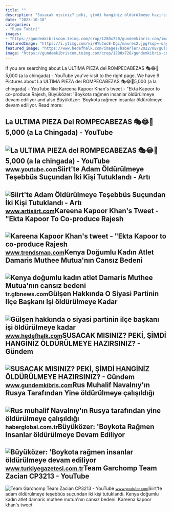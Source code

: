 ```yaml
---
title: ""
description: "Susacak misiniz? peki̇, şi̇mdi̇ hangi̇ni̇z öldürülmeye hazirsiniz?"
date: "2023-10-18"
categories:
- "Ruya Tabiri"
images:
- "https://gundemkibriscom.teimg.com/crop/1280x720/gundemkibris-com/images/haberler/2022/02/susacak_misiniz_peki_simdi_hanginiz_oldurulmeye_hazirsiniz_h334234_d9c1c.jpg"
featuredImage: "https://i.ytimg.com/vi/HYLCwcE-Dgc/maxres2.jpg?sqp=-oaymwEoCIAKENAF8quKqQMcGADwAQH4AYwCgALgA4oCDAgAEAEYRSBHKGUwDw==&amp;rs=AOn4CLC_ulBvmvqa2cf2uT56Qfk3FCYaDA"
featured_image: "https://www.hedefhalk.com/images/haberler/2022/08/gulsen-hakkinda-o-siyasi-partinin-ilce-baskani-isi-oldurulmeye-kadar-goturdu-katli-vaciptir-2439.jpg"
image: "https://gundemkibriscom.teimg.com/crop/1280x720/gundemkibris-com/images/haberler/2022/02/susacak_misiniz_peki_simdi_hanginiz_oldurulmeye_hazirsiniz_h334234_d9c1c.jpg"
---
```


If you are searching about La ULTIMA PIEZA del ROMPECABEZAS 🎭😂🧘5,000 (a la chingada) - YouTube you've visit to the right page. We have 9 Pictures about La ULTIMA PIEZA del ROMPECABEZAS 🎭😂🧘5,000 (a la chingada) - YouTube like Kareena Kapoor Khan's tweet - "Ekta Kapoor to co-produce Rajesh, Büyüközer: 'Boykota rağmen insanlar öldürülmeye devam ediliyor and also Büyüközer: 'Boykota rağmen insanlar öldürülmeye devam ediliyor. Read more:

La ULTIMA PIEZA Del ROMPECABEZAS 🎭😂🧘5,000 (a La Chingada) - YouTube
-------------------------------------------------------------------

 ![La ULTIMA PIEZA del ROMPECABEZAS 🎭😂🧘5,000 (a la chingada) - YouTube](https://i.ytimg.com/vi/KdZ3OosEZ6s/hq2.jpg?sqp=-oaymwEoCOADEOgC8quKqQMcGADwAQH4Ad4EgAK4CIoCDAgAEAEYZSBMKGMwDw==&rs=AOn4CLCfzFvJaPoNerKMbSKycXF-fCyaDA) <small>www.youtube.com</small>Siirt'te Adam Öldürülmeye Teşebbüs Suçundan İki Kişi Tutuklandı - Artı
----------------------------------------------------------------------

 ![Siirt'te Adam Öldürülmeye Teşebbüs Suçundan İki Kişi Tutuklandı - Artı](https://www.artisiirt.com/i/dosya/haber/siirt-te-adam-oldurulmeye-tese_1649498429_rnaPLy.jpg/jpg-100-1280-720) <small>www.artisiirt.com</small>Kareena Kapoor Khan's Tweet - "Ekta Kapoor To Co-produce Rajesh
---------------------------------------------------------------

 ![Kareena Kapoor Khan's tweet - "Ekta Kapoor to co-produce Rajesh](https://pbs.twimg.com/media/Fcyada8X0AANSFu.jpg) <small>www.trendsmap.com</small>Kenya Doğumlu Kadın Atlet Damaris Muthee Mutua'nın Cansız Bedeni
----------------------------------------------------------------

 ![Kenya doğumlu kadın atlet Damaris Muthee Mutua'nın cansız bedeni](https://i.sdacdn.com/haber/2022/04/20/kadin-sporcular-oldurulmeye-devam-ediyor-bir-14885215_2478_osd.jpg) <small>tr.glbnews.com</small>Gülşen Hakkında O Siyasi Partinin Ilçe Başkanı Işi öldürülmeye Kadar
--------------------------------------------------------------------

 ![Gülşen hakkında o siyasi partinin ilçe başkanı işi öldürülmeye kadar](https://www.hedefhalk.com/images/haberler/2022/08/gulsen-hakkinda-o-siyasi-partinin-ilce-baskani-isi-oldurulmeye-kadar-goturdu-katli-vaciptir-2439.jpg) <small>www.hedefhalk.com</small>SUSACAK MISINIZ? PEKİ, ŞİMDİ HANGİNİZ ÖLDÜRÜLMEYE HAZIRSINIZ? - Gündem
----------------------------------------------------------------------

 ![SUSACAK MISINIZ? PEKİ, ŞİMDİ HANGİNİZ ÖLDÜRÜLMEYE HAZIRSINIZ? - Gündem](https://gundemkibriscom.teimg.com/crop/1280x720/gundemkibris-com/images/haberler/2022/02/susacak_misiniz_peki_simdi_hanginiz_oldurulmeye_hazirsiniz_h334234_d9c1c.jpg) <small>www.gundemkibris.com</small>Rus Muhalif Navalnıy'ın Rusya Tarafından Yine öldürülmeye çalışıldığı
---------------------------------------------------------------------

 ![Rus muhalif Navalnıy'ın Rusya tarafından yine öldürülmeye çalışıldığı](https://i.haberglobal.com.tr/rcman/Cw1230h692q95gm/storage/haber/2020/12/14/rus-muhalif-navalniy-in-rusya-tarafindan-yine-oldurulmeye-calisildigi-iddia-edildi_1607927665.jpg) <small>haberglobal.com.tr</small>Büyüközer: 'Boykota Rağmen Insanlar öldürülmeye Devam Ediliyor
--------------------------------------------------------------

 ![Büyüközer: 'Boykota rağmen insanlar öldürülmeye devam ediliyor](https://icdn.turkiyegazetesi.com.tr/images/haberler/2019_08/buyuk/buyukozer-boykota-ragmen-insanlar-oldurulmeye-devam-ediliyor--1565167722.jpg) <small>www.turkiyegazetesi.com.tr</small>Team Garchomp Team Zacian CP3213 - YouTube
------------------------------------------

 ![Team Garchomp Team Zacian CP3213 - YouTube](https://i.ytimg.com/vi/HYLCwcE-Dgc/maxres2.jpg?sqp=-oaymwEoCIAKENAF8quKqQMcGADwAQH4AYwCgALgA4oCDAgAEAEYRSBHKGUwDw==&rs=AOn4CLC_ulBvmvqa2cf2uT56Qfk3FCYaDA) <small>www.youtube.com</small>Siirt'te adam öldürülmeye teşebbüs suçundan i̇ki kişi tutuklandı. Kenya doğumlu kadın atlet damaris muthee mutua'nın cansız bedeni. Kareena kapoor khan's tweet
